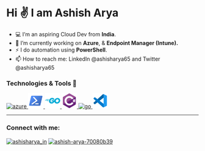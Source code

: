 # Hi ✌ I am Ashish Arya

- 💻 I’m an aspiring Cloud Dev from **India**. 
- 🔭 I’m currently working on <b> Azure</b>, & <b> Endpoint Manager (Intune).</b>
- ⚡ I do automation using <b> PowerShell</b>.
- 📫 How to reach me: LinkedIn @ashisharya65 and Twitter @ashisharya65

### Technologies & Tools 🔧


<p align="left"> 
<a href="https://azure.microsoft.com/en-in/" target="_blank" rel="noreferrer"> 
<img src="https://www.vectorlogo.zone/logos/microsoft_azure/microsoft_azure-icon.svg" alt="azure" width="40" height="40"/> </a> 
<a href="https://www.powershellgallery.com/" target="_blank" rel="noreferrer"> 
<img src="https://github.com/ashisharya65/images/blob/main/PowerShell.svg" alt="PowerShell" width="40" height="40"/> </a> 
<a href="https://golang.org" target="_blank" rel="noreferrer"> <img src="https://github.com/ashisharya65/images/blob/main/Go.svg" alt="Go" width="40" height="40"/> </a> <a href="https://dotnet.microsoft.com/en-us/" target="_blank" rel="noreferrer">
<img src="https://github.com/ashisharya65/images/blob/main/Csharp.svg" alt="C#" width="40" height="40"/> </a>
<a href="[https://dotnet.microsoft.com/en-us/](https://learn.microsoft.com/en-us/azure/azure-resource-manager/bicep/overview?tabs=bicep)" target="_blank" rel="noreferrer"> <img src="https://learn.microsoft.com/en-us/training/achievements/bicep/bicep-github-actions.svg" alt="go" width="40" height="40"/> </a>
<a href="https://code.visualstudio.com" target="_blank" rel="noreferrer">
<img src="https://github.com/ashisharya65/images/blob/main/VSCode.svg" alt="VSCode" width="40" height="40"/> </a>
</p>

_____________________________________________________________________________________________________

<h3 align="left">Connect with me:</h3>
<p align="left">
<a href="https://twitter.com/ashisharya65" target="blank"><img align="center" src="https://raw.githubusercontent.com/rahuldkjain/github-profile-readme-generator/master/src/images/icons/Social/twitter.svg" alt="ashisharya_in" height="30" width="40" /></a>
<a href="https://linkedin.com/in/ashish-arya-70080b39" target="blank"><img align="center" src="https://raw.githubusercontent.com/rahuldkjain/github-profile-readme-generator/master/src/images/icons/Social/linked-in-alt.svg" alt="ashish-arya-70080b39" height="30" width="40" /></a>
</p>
